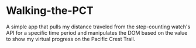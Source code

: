 # Walking-the-PCT
A simple app that pulls my distance traveled from the step-counting watch's API for a specific time period and manipulates the DOM based on the value to show my virtual progress on the Pacific Crest Trail.
